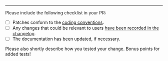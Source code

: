 
---
Please include the following checklist in your PR:

* [ ] Patches conform to the [coding conventions](https://github.com/haskell/cabal/blob/master/CONTRIBUTING.md#conventions).
* [ ] Any changes that could be relevant to users [have been recorded in the changelog](https://github.com/haskell/cabal/blob/master/CONTRIBUTING.md#changelog).
* [ ] The documentation has been updated, if necessary.

Please also shortly describe how you tested your change. Bonus points for added tests!
